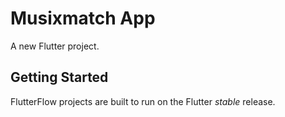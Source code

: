 # Musixmatch App 

A new Flutter project.

## Getting Started

FlutterFlow projects are built to run on the Flutter _stable_ release.
